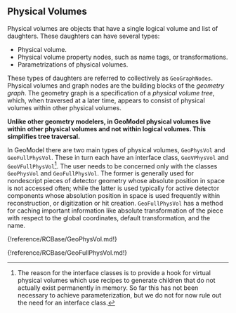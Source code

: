 
## Physical Volumes

Physical volumes are objects that have a single logical volume and list of daughters.  These daughters can have several types:

 * Physical volume.
 * Physical volume property nodes, such as name tags, or transformations.
 * Parametrizations of physical volumes.

These types of daughters are referred to collectively as `GeoGraphNodes`.  Physical volumes and graph nodes are the building blocks of the *geometry graph*.  The geometry graph is a specification of a *physical volume tree*, which, when traversed at a later time, appears to consist of physical volumes within other physical volumes.

**Unlike other geometry modelers, in GeoModel physical volumes live within other physical volumes and not within logical volumes. This simplifies tree traversal.**

In GeoModel there are two main types of physical volumes, `GeoPhysVol` and `GeoFullPhysVol`.  These in turn each have an interface class, `GeoVPhysVol` and `GeoVFullPhysVol`[^PV1]. The user needs to be concerned only with the classes `GeoPhysVol` and `GeoFullPhysVol`.  The former is generally used for nondescript pieces of detector geometry whose absolute position in space is not accessed often; while the latter is used typically for active detector components whose absolution position in space is used frequently within reconstruction, or digitization or hit creation.
`GeoFullPhysVol` has a method for caching important information like absolute transformation of the piece with respect to the global coordinates, default transformation, and the name.

[^PV1]: The reason for the interface classes is to provide a hook for virtual physical volumes which use recipes to generate children that do not actually exist permanently in memory.  So far this has not been necessary to achieve parameterization, but we do not for now rule out the need for an interface class.

{!reference/RCBase/GeoPhysVol.md!}

{!reference/RCBase/GeoFullPhysVol.md!}